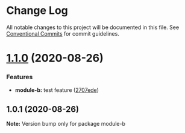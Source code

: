 # Change Log

All notable changes to this project will be documented in this file.
See [Conventional Commits](https://conventionalcommits.org) for commit guidelines.

# [1.1.0](https://github.com/ianlamb/lerna-poc/compare/v1.0.1...v1.1.0) (2020-08-26)


### Features

* **module-b:** test feature ([2707ede](https://github.com/ianlamb/lerna-poc/commit/2707ede363f104383dc2993a1fac723cef5dc2f4))





## 1.0.1 (2020-08-26)

**Note:** Version bump only for package module-b
